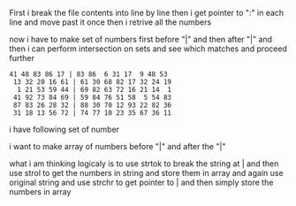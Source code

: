 First i break the file contents into line by line
then i get pointer to ":" in each line and move past it once
then i retrive all the numbers 

now i have to make set of numbers first before "|" and then after "|" and then i can perform
intersection on sets and see which matches and proceed further


```
41 48 83 86 17 | 83 86  6 31 17  9 48 53
 13 32 20 16 61 | 61 30 68 82 17 32 24 19
  1 21 53 59 44 | 69 82 63 72 16 21 14  1
 41 92 73 84 69 | 59 84 76 51 58  5 54 83
 87 83 26 28 32 | 88 30 70 12 93 22 82 36
 31 18 13 56 72 | 74 77 10 23 35 67 36 11
```

i have following set of number 

i want to make array of numbers before "|" and after the "|"

what i am thinking logicaly is to use strtok to break the string at | 
and then use strol to get the numbers in string and store them in array
and again use original string and use strchr to get pointer to | and 
then simply store the numbers in array 
